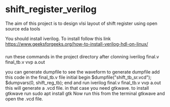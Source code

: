 # shift_register_verilog
The aim of this project is to design vlsi layout of shift register using open source eda tools

You should install iverilog. To install follow this link
    https://www.geeksforgeeks.org/how-to-install-verilog-hdl-on-linux/
###    
run these commands in the project directory after clonning
    iverilog final.v final_tb.v
    vvp a.out

you can generate dumpfile to see the waveform
to generate dumpfile add this code in the final_tb.v file
      initial begin
        $dumpfile("shift_tb_sr.vcd");
          $dumpvars(0, shift_reg_tb);
      end
and run 
    iverilog final.v final_tb.v
    vvp a.out
this will generate a .vcd file.
in that case you need gtkwave.
to install gtkwave run
    sudo apt install gtk
Now run this from the terminal
    gtkwave
and open the .vcd file.
